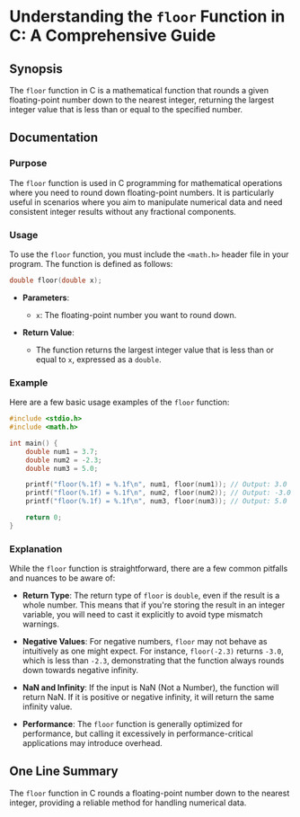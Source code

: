 <!--
Meta Description: # Understanding the `floor` Function in C: A Comprehensive Guide ## Synopsis The `floor` function in C is a mathematical function that rounds a given ...
Meta Keywords: floor, function, double, number, integer
-->

# Understanding the `floor` Function in C: A Comprehensive Guide

## Synopsis
The `floor` function in C is a mathematical function that rounds a given floating-point number down to the nearest integer, returning the largest integer value that is less than or equal to the specified number.

## Documentation

### Purpose
The `floor` function is used in C programming for mathematical operations where you need to round down floating-point numbers. It is particularly useful in scenarios where you aim to manipulate numerical data and need consistent integer results without any fractional components.

### Usage
To use the `floor` function, you must include the `<math.h>` header file in your program. The function is defined as follows:

```c
double floor(double x);
```

- **Parameters**: 
  - `x`: The floating-point number you want to round down.

- **Return Value**: 
  - The function returns the largest integer value that is less than or equal to `x`, expressed as a `double`.

### Example
Here are a few basic usage examples of the `floor` function:

```c
#include <stdio.h>
#include <math.h>

int main() {
    double num1 = 3.7;
    double num2 = -2.3;
    double num3 = 5.0;

    printf("floor(%.1f) = %.1f\n", num1, floor(num1)); // Output: 3.0
    printf("floor(%.1f) = %.1f\n", num2, floor(num2)); // Output: -3.0
    printf("floor(%.1f) = %.1f\n", num3, floor(num3)); // Output: 5.0

    return 0;
}
```

### Explanation
While the `floor` function is straightforward, there are a few common pitfalls and nuances to be aware of:

- **Return Type**: The return type of `floor` is `double`, even if the result is a whole number. This means that if you're storing the result in an integer variable, you will need to cast it explicitly to avoid type mismatch warnings.
  
- **Negative Values**: For negative numbers, `floor` may not behave as intuitively as one might expect. For instance, `floor(-2.3)` returns `-3.0`, which is less than `-2.3`, demonstrating that the function always rounds down towards negative infinity.

- **NaN and Infinity**: If the input is NaN (Not a Number), the function will return NaN. If it is positive or negative infinity, it will return the same infinity value.

- **Performance**: The `floor` function is generally optimized for performance, but calling it excessively in performance-critical applications may introduce overhead.

## One Line Summary
The `floor` function in C rounds a floating-point number down to the nearest integer, providing a reliable method for handling numerical data.